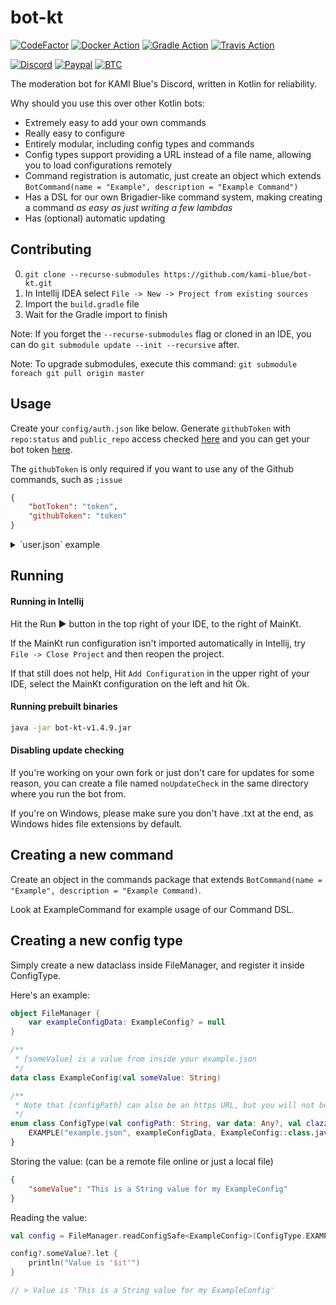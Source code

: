 # bot-kt

[![CodeFactor](https://www.codefactor.io/repository/github/kami-blue/bot-kt/badge)](https://www.codefactor.io/repository/github/kami-blue/bot-kt)
[![Docker Action](https://img.shields.io/github/workflow/status/kami-blue/bot-kt/Docker?logo=docker)](https://github.com/orgs/kami-blue/packages/container/package/bot-kt)
[![Gradle Action](https://img.shields.io/github/workflow/status/kami-blue/bot-kt/Gradle?logo=github)](https://github.com/kami-blue/bot-kt/actions)
[![Travis Action](https://img.shields.io/travis/com/kami-blue/bot-kt?logo=travis)](https://travis-ci.com/github/kami-blue/bot-kt)

[![Discord](https://img.shields.io/discord/573954110454366214?logo=discord&logoColor=white)](https://kamiblue.org/discord)
[![Paypal](https://img.shields.io/badge/paypal-donate-red?color=169bd7&logo=paypal)](https://paypal.me/mik4a/5USD)
[![BTC](https://img.shields.io/badge/btc-donate-red?color=f08b16&logo=bitcoin)](https://www.blockchain.com/btc/address/19pH4aNZZMPJkqQ2826BauRokyBs1NYon7)


The moderation bot for KAMI Blue's Discord, written in Kotlin for reliability. 

Why should you use this over other Kotlin bots:
- Extremely easy to add your own commands
- Really easy to configure
- Entirely modular, including config types and commands
- Config types support providing a URL instead of a file name, allowing you to load configurations remotely
- Command registration is automatic, just create an object which extends `BotCommand(name = "Example", description = "Example Command")`
- Has a DSL for our own Brigadier-like command system, making creating a command *as easy as just writing a few lambdas*
- Has (optional) automatic updating

## Contributing

0. `git clone --recurse-submodules https://github.com/kami-blue/bot-kt.git`
1. In Intellij IDEA select `File -> New -> Project from existing sources`
3. Import the `build.gradle` file
4. Wait for the Gradle import to finish

Note: If you forget the `--recurse-submodules` flag or cloned in an IDE, you can do `git submodule update --init --recursive` after.

Note: To upgrade submodules, execute this command: `git submodule foreach git pull origin master`

## Usage

Create your `config/auth.json` like below. Generate `githubToken` with `repo:status` and `public_repo` access checked [here](https://github.com/settings/tokens) and you can get your bot token [here](https://discord.com/developers/applications/BOT_ID_HERE/bot).

The `githubToken` is only required if you want to use any of the Github commands, such as `;issue`

```json
{
    "botToken": "token",
    "githubToken": "token"
}
```

<details>
    <summary>`user.json` example</summary>

All elements are optional. `statusMessageType` defaults to "Playing".

```json
{
    "autoUpdate": "true",
    "primaryServerId": "573954110454366214",
    "startUpChannel": "dev-bot",
    "statusMessage": "out for raids",
    "statusMessageType": "3"
}
```

</details>

## Running 

#### Running in Intellij

Hit the Run ▶️ button in the top right of your IDE, to the right of MainKt.

If the MainKt run configuration isn't imported automatically in Intellij, try `File -> Close Project` and then reopen the project. 

If that still does not help, Hit `Add Configuration` in the upper right of your IDE, select the MainKt configuration on the left and hit Ok.

#### Running prebuilt binaries

```bash
java -jar bot-kt-v1.4.9.jar
```

#### Disabling update checking

If you're working on your own fork or just don't care for updates for some reason, you can create a file named `noUpdateCheck` in the same directory where you run the bot from.

If you're on Windows, please make sure you don't have .txt at the end, as Windows hides file extensions by default.

## Creating a new command

Create an object in the commands package that extends `BotCommand(name = "Example", description = "Example Command)`. 

Look at ExampleCommand for example usage of our Command DSL.

## Creating a new config type

Simply create a new dataclass inside FileManager, and register it inside ConfigType. 

Here's an example:

```kotlin
object FileManager {
    var exampleConfigData: ExampleConfig? = null
}
```

```kotlin
/**
 * [someValue] is a value from inside your example.json
 */
data class ExampleConfig(val someValue: String)
```

```kotlin
/**
 * Note that [configPath] can also be an https URL, but you will not be able to write the config if it's a remote URL. This is fine for remotely configuring a setting.
 */
enum class ConfigType(val configPath: String, var data: Any?, val clazz: Class<*>) {
    EXAMPLE("example.json", exampleConfigData, ExampleConfig::class.java);
}
```

Storing the value: (can be a remote file online or just a local file)

```json
{
    "someValue": "This is a String value for my ExampleConfig"
}
```

Reading the value: 

```kotlin
val config = FileManager.readConfigSafe<ExampleConfig>(ConfigType.EXAMPLE, false) // setting reload to true instead of false will forcefully load it from the URL / memory instead of returning the cached version

config?.someValue?.let {
    println("Value is '$it'")
}

// > Value is 'This is a String value for my ExampleConfig'
```
